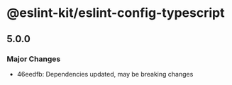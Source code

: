 # @eslint-kit/eslint-config-typescript

## 5.0.0
### Major Changes

- 46eedfb: Dependencies updated, may be breaking changes
